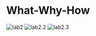 # What-Why-How

![lab2](https://github.com/kaito4213/data-visualization/blob/master/labs/3Ws/img/lab2.001.png)
![lab2.2](/img/labs/3Ws/img/2.png)
![lab2.3](/img/master/labs/3Ws/img/3.png)
